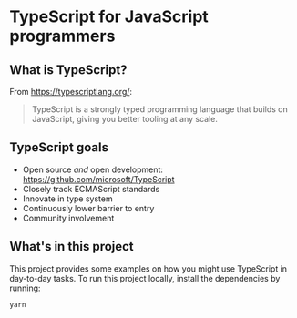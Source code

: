 # TypeScript for JavaScript programmers

## What is TypeScript?

From <https://typescriptlang.org/>:

> TypeScript is a strongly typed programming language that builds on JavaScript,
> giving you better tooling at any scale.

## TypeScript goals

- Open source _and_ open development: <https://github.com/microsoft/TypeScript>
- Closely track ECMAScript standards
- Innovate in type system
- Continuously lower barrier to entry
- Community involvement

## What's in this project

This project provides some examples on how you might use TypeScript in day-to-day tasks. To run this project locally, install the dependencies by running:

```bash
yarn
```
